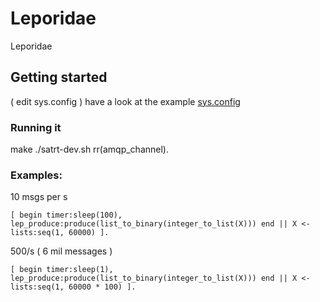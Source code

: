 # Leporidae
Leporidae

## Getting started
( edit sys.config )
have a look at the example [sys.config](https://github.com/ruanpienaar/leporidae/blob/master/sys.config)

### Running it
make
./satrt-dev.sh
rr(amqp_channel).

### Examples:

10 msgs per s
```
[ begin timer:sleep(100), lep_produce:produce(list_to_binary(integer_to_list(X))) end || X <- lists:seq(1, 60000) ].
```

500/s ( 6 mil messages )
```
[ begin timer:sleep(1), lep_produce:produce(list_to_binary(integer_to_list(X))) end || X <- lists:seq(1, 60000 * 100) ].
```